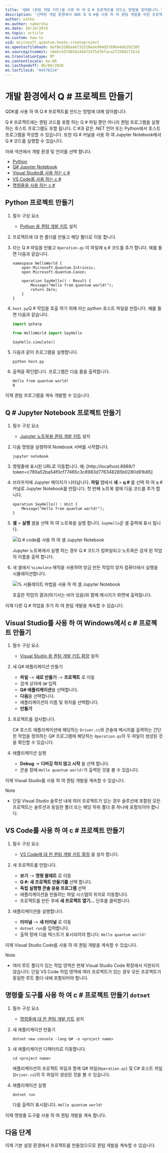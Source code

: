 ```yaml
---
title: 'QDK (퀀텀 개발 키트)를 사용 하 여 Q # 프로젝트를 만드는 방법을 알아봅니다.'
description: '선택한 개발 환경에서 QDK 및 Q #을 사용 하 여 퀀텀 개발을 위한 프로젝트를 초기화 합니다.'
author: natke
ms.author: nakersha
ms.date: 10/19/2019
ms.topic: article
ms.custom: how-to
uid: microsoft.quantum.howto.createproject
ms.openlocfilehash: 8af8e3288aab731520ede984d5f89644de292385
ms.sourcegitcommit: c8ebc5d7d8581444754f5d7bfaca2f25601f1b14
ms.translationtype: MT
ms.contentlocale: ko-KR
ms.lasthandoff: 06/09/2020
ms.locfileid: "84578214"
---
```

# <a name="create-a-q-project-in-your-development-environment"></a>개발 환경에서 Q # 프로젝트 만들기

QDK를 사용 하 여 Q # 프로젝트를 만드는 방법에 대해 알아봅니다.

Q # 프로젝트에는 퀀텀 코드를 포함 하는 Q # 파일 뿐만 아니라 퀀텀 프로그램을 실행 하는 호스트 프로그램도 포함 됩니다. C #과 같은 .NET 언어 또는 Python에서 호스트 프로그램을 작성할 수 있습니다. 또한 IQ # 커널을 사용 하 여 Jupyter Notebook에서 Q # 코드를 실행할 수 있습니다.

아래 섹션에서 개발 환경 및 언어를 선택 합니다.

* [Python](#create-a-python-project)
* [Q# Jupyter Notebook](#create-a-q-jupyter-notebook-project)
* [Visual Studio를 사용 하는 c #](#create-a-c-project-on-windows-using-visual-studio)
* [VS Code를 사용 하는 c #](#create-a-c-project-using-vs-code)
* [명령줄을 사용 하는 c #](#create-a-c-project-using-the-dotnet-command-line-tool)

## <a name="create-a-python-project"></a>Python 프로젝트 만들기

1. 필수 구성 요소

     * [Python 용 퀀텀 개발 키트](xref:microsoft.quantum.install.python) 설치

1. 프로젝트에 대 한 폴더를 만들고 해당 폴더로 이동 합니다.

1. 라는 Q # 파일을 만들고 `Operation.qs` 이 파일에 q # 코드를 추가 합니다. 예를 들면 다음과 같습니다.

    ```qsharp
    namespace HelloWorld {
        open Microsoft.Quantum.Intrinsic;
        open Microsoft.Quantum.Canon;

        operation SayHello() : Result {
            Message("Hello from quantum world!");
            return Zero;
        }
    }
    ```

1. `host.py`Q # 작업을 호출 하기 위해 라는 python 호스트 파일을 만듭니다. 예를 들면 다음과 같습니다.

    ```python
    import qsharp

    from HelloWorld import SayHello

    SayHello.simulate()
    ```

1. 다음과 같이 프로그램을 실행합니다.

    ```
    python host.py
    ```

1. 출력을 확인합니다. 프로그램은 다음 줄을 출력합니다.

    ```
    Hello from quantum world!
    0
    ```

이제 퀀텀 프로그램을 계속 개발할 수 있습니다.

## <a name="create-a-q-jupyter-notebook-project"></a>Q # Jupyter Notebook 프로젝트 만들기

1. 필수 구성 요소

    * [Jupyter 노트북용 퀀텀 개발 키트](xref:microsoft.quantum.install.jupyter) 설치

1. 다음 명령을 실행하여 Notebook 서버를 시작합니다.

    ```
    jupyter notebook
    ```

1. 명령줄에 표시된 URL로 이동합니다. 예: [http://localhost:8888/?token=c790a52ba54f0cf77465c3c8983d776348285b0280d91b85]

1. 브라우저에 Jupyter 페이지가 나타납니다. **파일** 탭에서 **새**  >  **q #** 를 선택 하 여 q # 커널로 Jupyter Notebook를 만듭니다. 첫 번째 노트북 셀에 다음 코드를 추가 합니다.

    ```qsharp
    operation SayHello() : Unit {
        Message("Hello from quantum world!");
    }
    ```

1. **셀**  >  **실행** 셀을 선택 하 여 노트북을 실행 합니다. `SayHello`곧 셀 출력에 표시 됩니다.

    ![Q # code를 사용 하 여 셀 Jupyter Notebook](~/media/install-guide-jupyter.png)

    Jupyter 노트북에서 실행 하는 경우 Q # 코드가 컴파일되고 노트북은 검색 된 작업의 이름을 출력 합니다.

1. 새 셀에서 `%simulate` 매직을 사용하여 방금 만든 작업의 양자 컴퓨터에서 실행을 시뮬레이션합니다.

    ![% 시뮬레이트 마법을 사용 하 여 셀 Jupyter Notebook](~/media/install-guide-jupyter-simulate.png)

    호출한 작업의 결과(여기서는 비어 있음)와 함께 메시지가 화면에 출력됩니다.

이제 다른 Q # 작업을 추가 하 여 퀀텀 개발을 계속할 수 있습니다.

## <a name="create-a-c-project-on-windows-using-visual-studio"></a>Visual Studio를 사용 하 여 Windows에서 c # 프로젝트 만들기

1. 필수 구성 요소

    * [Visual Studio 용 퀀텀 개발 키트 확장](xref:microsoft.quantum.install.cs) 설치

1. 새 Q# 애플리케이션 만들기

    * **파일**  ->  **새로 만들기**  ->  **프로젝트** 로 이동
    * 검색 상자에 `Q#` 입력
    * **Q# 애플리케이션**을 선택합니다.
    * **다음**을 선택합니다.
    * 애플리케이션의 이름 및 위치를 선택합니다.
    * **만들기**

1. 프로젝트를 검사합니다.

    C# 호스트 애플리케이션에 해당하는 `Driver.cs`와 콘솔에 메시지를 출력하는 간단한 작업을 정의하는 Q# 프로그램에 해당하는 `Operation.qs`의 두 파일이 생성된 것을 확인할 수 있습니다.

1. 애플리케이션 실행

    * **Debug**  ->  **디버깅 하지 않고 시작** 을 선택 합니다.
    * 콘솔 창에 `Hello quantum world!`가 출력된 것을 볼 수 있습니다.

이제 Visual Studio를 사용 하 여 퀀텀 개발을 계속할 수 있습니다.

> [!NOTE]
> * 단일 Visual Studio 솔루션 내에 여러 프로젝트가 있는 경우 솔루션에 포함된 모든 프로젝트는 솔루션과 동일한 폴더 또는 해당 하위 폴더 중 하나에 포함되어야 합니다.  

## <a name="create-a-c-project-using-vs-code"></a>VS Code를 사용 하 여 c # 프로젝트 만들기

1. 필수 구성 요소

    * [VS Code에 대 한 퀀텀 개발 키트 확장](xref:microsoft.quantum.install.cs) 을 설치 합니다.

1. 새 프로젝트를 만듭니다.

    * **보기**  ->  **명령 팔레트** 로 이동
    * **Q #: 새 프로젝트 만들기를** 선택 합니다.
    * **독립 실행형 콘솔 응용 프로그램** 선택
    * 애플리케이션을 만들려는 파일 시스템의 위치로 이동합니다.
    * 프로젝트를 만든 후에 **새 프로젝트 열기...** 단추를 클릭합니다.

1. 애플리케이션을 실행합니다.

    * **터미널**  ->  **새 터미널** 로 이동
    * `dotnet run`을 입력합니다.
    * 출력 창에 다음 텍스트가 표시되어야 합니다. `Hello quantum world!`

이제 Visual Studio Code를 사용 하 여 퀀텀 개발을 계속할 수 있습니다.

> [!NOTE]
> * 여러 루트 폴더가 있는 작업 영역은 현재 Visual Studio Code 확장에서 지원되지 않습니다. 단일 VS Code 작업 영역에 여러 프로젝트가 있는 경우 모든 프로젝트가 동일한 루트 폴더 내에 포함되어야 합니다.

## <a name="create-a-c-project-using-the-dotnet-command-line-tool"></a>명령줄 도구를 사용 하 여 c # 프로젝트 만들기 `dotnet`

1. 필수 구성 요소

    * [명령줄에 대 한 퀀텀 개발 키트](xref:microsoft.quantum.install.standalone) 설치

1. 새 애플리케이션 만들기

    ```dotnetcli
    dotnet new console -lang Q# -o <project name>
    ```

1. 새 애플리케이션 디렉터리로 이동합니다.

    ```
    cd <project name>
    ```

    애플리케이션의 프로젝트 파일과 함께 Q# 파일(`Operation.qs`) 및 C# 호스트 파일(`Driver.cs`)의 두 파일이 생성된 것을 볼 수 있습니다.

1. 애플리케이션 실행

    ```dotnetcli
    dotnet run
    ```

    다음 출력이 표시됩니다. `Hello quantum world!`

이제 명령줄 도구를 사용 하 여 퀀텀 개발을 계속 합니다.

## <a name="next-steps"></a>다음 단계

이제 기본 설정 환경에서 프로젝트를 만들었으므로 퀀텀 개발을 계속할 수 있습니다.
